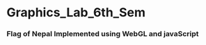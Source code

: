 # Graphics_Lab_6th_Sem
<h3>Flag of Nepal Implemented using WebGL and javaScript</h3>
<br/>
<a target="_blank" href="https://flagwebgl.netlify.app/"></a>
<a target="_blank" rel="noopener" href="link-goes-here">
